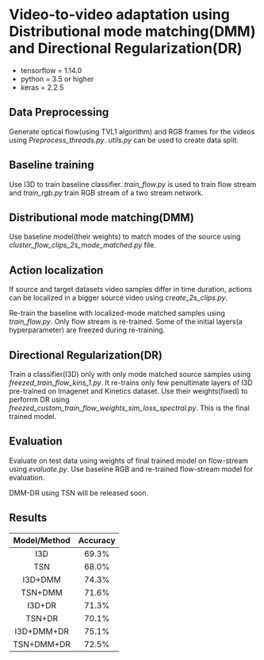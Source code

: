 # Video-to-video adaptation using Distributional mode matching(DMM) and Directional Regularization(DR)

- tensorflow = 1.14.0
- python = 3.5 or higher
- keras = 2.2.5

## Data Preprocessing
Generate optical flow(using TVL1 algorithm) and RGB frames for the videos using *Preprocess_threads.py*. *utils.py* can be used to create data split.

## Baseline training
Use I3D to train baseline classifier. *train_flow.py* is used to train flow stream and *train_rgb.py* train RGB stream of a two stream network.

## Distributional mode matching(DMM)
Use baseline model(their weights) to match modes of the source using *cluster_flow_clips_2s_mode_matched.py* file.

## Action localization
If source and target datasets video samples differ in time duration, actions can be localized in a bigger source video using 
*create_2s_clips.py*.

Re-train the baseline with localized-mode matched samples using *train_flow.py*. Only flow stream is re-trained. Some of the
initial layers(a hyperparameter) are freezed during re-training.

## Directional Regularization(DR)
Train a classifier(I3D) only with only mode matched source samples using *freezed_train_flow_kins_1.py*. It re-trains only 
few penultimate layers of I3D pre-trained on Imagenet and Kinetics dataset. Use their weights(fixed) to perforrm DR using *freezed_custom_train_flow_weights_sim_loss_spectral.py*. This is the final trained model.

## Evaluation
Evaluate on test data using weights of final trained model on flow-stream using *evaluate.py*. Use baseline RGB and re-trained flow-stream model
for evaluation.

DMM-DR using TSN will be released soon.

## Results
| Model/Method | Accuracy |
| :---:         |     :---:      |          
| I3D   | 69.3%    | 
| TSN    |   68.0%     | 
| I3D+DMM     |  74.3%     | 
| TSN+DMM    | 71.6%  | 
| I3D+DR     | 71.3%  | 
| TSN+DR      | 70.1% | 
| I3D+DMM+DR    | 75.1% | 
| TSN+DMM+DR      | 72.5% | 

